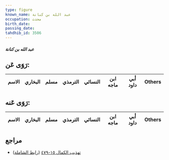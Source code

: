 ```yaml
---
type: figure
known_name: عبد الله بن كنانة
occupation: محدث
birth_date:
passing_date:
tahdhib_id: 3506
---
```

##### عبد الله بن كنانة

## رَوَى عَن:
| الاسم | البخاري | مسلم | الترمذي | النسائي | ابن ماجه | أبي داود | Others |
| ----- | ------- | ---- | ------- | ------- | -------- | -------- | ------ |
## رَوَى عَنه:
| الاسم | البخاري | مسلم | الترمذي | النسائي | ابن ماجه | أبي داود | Others |
| ----- | ------- | ---- | ------- | ------- | -------- | -------- | ------ |
## مراجع
- [تهذيب الكمال ١٥-٤٧٩](obsidian://open?vault=Tahdhib-al-Kamal&file=Figures/٣٥٠٦-عبد%20الله%20بن%20كنانة) ([رابط الشاملة](https://shamela.ws/book/3722/7963))